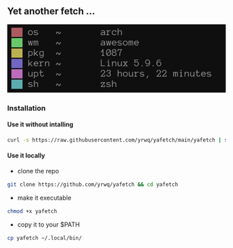 ## Yet another fetch ...

<p align="center">
<img src=".assets/preview.png">
</p>

### Installation

#### Use it without intalling

``` sh
curl -s https://raw.githubusercontent.com/yrwq/yafetch/main/yafetch | sh
```

#### Use it locally

- clone the repo  

``` sh
git clone https://github.com/yrwq/yafetch && cd yafetch
```

- make it executable

``` sh
chmod +x yafetch
```

- copy it to your $PATH

``` sh
cp yafetch ~/.local/bin/
```
